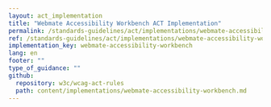 ```yaml
---
layout: act_implementation
title: "Webmate Accessibility Workbench ACT Implementation"
permalink: /standards-guidelines/act/implementations/webmate-accessibility-workbench/
ref: /standards-guidelines/act/implementations/webmate-accessibility-workbench/
implementation_key: webmate-accessibility-workbench
lang: en
footer: ""
type_of_guidance: ""
github:
  repository: w3c/wcag-act-rules
  path: content/implementations/webmate-accessibility-workbench.md
---
```

